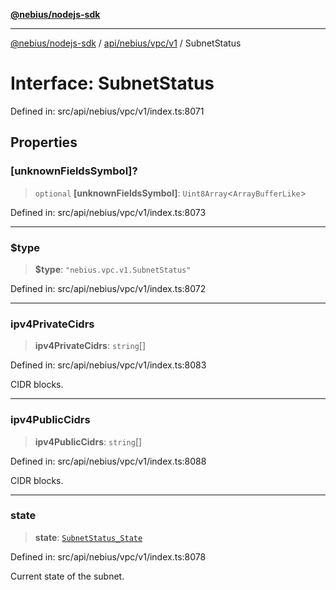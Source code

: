 [**@nebius/nodejs-sdk**](../../../../../README.md)

***

[@nebius/nodejs-sdk](../../../../../README.md) / [api/nebius/vpc/v1](../README.md) / SubnetStatus

# Interface: SubnetStatus

Defined in: src/api/nebius/vpc/v1/index.ts:8071

## Properties

### \[unknownFieldsSymbol\]?

> `optional` **\[unknownFieldsSymbol\]**: `Uint8Array`\<`ArrayBufferLike`\>

Defined in: src/api/nebius/vpc/v1/index.ts:8073

***

### $type

> **$type**: `"nebius.vpc.v1.SubnetStatus"`

Defined in: src/api/nebius/vpc/v1/index.ts:8072

***

### ipv4PrivateCidrs

> **ipv4PrivateCidrs**: `string`[]

Defined in: src/api/nebius/vpc/v1/index.ts:8083

CIDR blocks.

***

### ipv4PublicCidrs

> **ipv4PublicCidrs**: `string`[]

Defined in: src/api/nebius/vpc/v1/index.ts:8088

CIDR blocks.

***

### state

> **state**: [`SubnetStatus_State`](../type-aliases/SubnetStatus_State.md)

Defined in: src/api/nebius/vpc/v1/index.ts:8078

Current state of the subnet.
